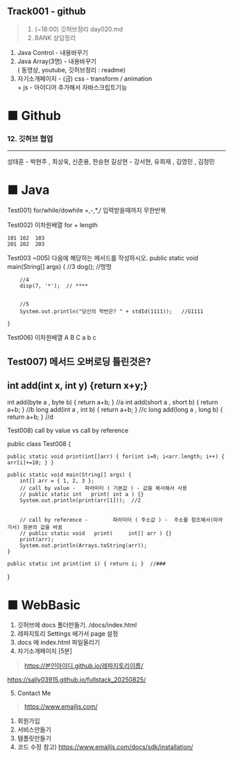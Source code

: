 ## Track001 -  github

> 1. (~18:00) 깃허브정리 day020.md
> 2. BANK 상담정리
1) Java Control      -  내용바꾸기
2) Java Array(3명)   -  내용바꾸기  
                        ( 동영상, youtube, 깃허브정리  : readme)
3) 자기소개페이지 -  (금)  css - transform / animation  
                     +  js - 아이디어 추가해서 자바스크립트기능  
 
# ■ Github   
### 12. 깃허브 협업 
---
성태훈 - 박현주 , 최상욱, 신준용, 한승현
길상현 - 강서현, 유희재 , 김영민 , 김정민 



# ■ Java
 
Test001)
	for/while/dowhile
		+,-,*,/ 입력받을때까지 무한반복 

Test002)
	이차원배열
	for + length

	101	102  103
	201 202  203

Test003 ~005) 다음에 해당하는 메서드를 작성하시오.
	public static void main(String[] args) {
		//3
		dog();   //멍멍
		
		//4
		disp(7, '*');  // ****
		

		//5
		System.out.println("당신의 학번은? " + stdId(1111));   //G1111
		
	}


Test006)
	이차원배열
A  B  C
a  b  c


Test007)
메서드 오버로딩  틀린것은?
---------------------------------------
int add(int x, int y) {return x+y;}
---------------------------------------
 
int  add(byte  a , byte  b) {  return a+b; }  //a
int  add(short a , short b) {  return a+b; }  //b
long add(int   a , int   b) {  return a+b; }  //c
long add(long  a , long b) {  return a+b; }   //d



Test008)
 call by value   vs   call by reference

public class Test008 {
	
	public static void print(int[]arr) { for(int i=0; i<arr.length; i++) { arr[i]+=10; } }
	
	public static void main(String[] args) {
		int[] arr = { 1, 2, 3 };
		// call by value -   파라미터 ( 기본값 ) - 값을 복사해서 사용
		// public static int   print( int a ) {}
		System.out.println(print(arr[1]));  //2
		

		// call by reference -        파라미터 ( 주소값 ) -  주소를 참조해서(따라가서) 원본의 값을 바꿈
		// public static void   print(     int[] arr ) {}
		print(arr);
		System.out.println(Arrays.toString(arr)); 
	}
	
	public static int print(int i) { return i; }  //###
}



# ■ WebBasic

1. 깃허브에 docs 폴더만들기.   /docs/index.html
2. 레파지토리 Settings 에가서 page 설정
3. docs 에 index.html 파일올리기
4. 자기소개페이지 [5분]
> https://본인아이디.github.io/레파지토리이름/

https://sally03915.github.io/fullstack_20250825/

5. Contact Me
> https://www.emailjs.com/
1) 회원가입
2) 서비스만들기
3) 템플릿만들기
4) 코드 수정
참고)
https://www.emailjs.com/docs/sdk/installation/


